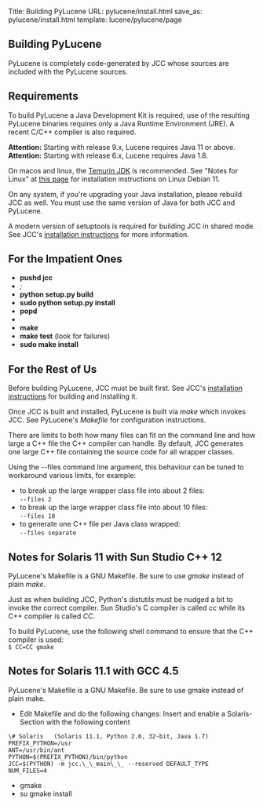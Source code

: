 Title: Building PyLucene
URL: pylucene/install.html
save_as: pylucene/install.html
template: lucene/pylucene/page

## Building PyLucene

PyLucene is completely code-generated by JCC whose sources are included with the
PyLucene sources.

## Requirements

To build PyLucene a Java Development Kit is required; use of the resulting PyLucene binaries requires only a Java Runtime Environment (JRE).
A recent C/C++ compiler is also required.

**Attention:** Starting with release 9.x, Lucene requires Java 11 or above.<br/>
**Attention:** Starting with release 6.x, Lucene requires Java 1.8.

On macos and linux, the [Temurin JDK](https://adoptium.net/) is recommended.
See "Notes for Linux" at [this page](jcc/install.html) for installation instructions on Linux Debian 11.

On any system, if you're upgrading your Java installation, please rebuild
JCC as well. You must use the same version of Java for both JCC and PyLucene.

A modern version of setuptools is required for building JCC in shared mode.
See JCC's [installation instructions](jcc/install.html) for more information.

## For the Impatient Ones

- **pushd jcc**
- _<edit _setup.py_ to match your environment>;_
- **python setup.py build**
- **sudo python setup.py install**
- **popd**
- _<edit _Makefile_ to match your environment>_
- **make**
- **make test** (look for failures)
- **sudo make install**

## For the Rest of Us

Before building PyLucene, JCC must be built first. See JCC's
[installation instructions](jcc/install.html) for building and installing it.

Once JCC is built and installed, PyLucene is built via _make_ which invokes JCC.
See PyLucene's _Makefile_ for configuration instructions.

There are limits to both how many files can fit on the command line and how large
a C++ file the C++ compiler can handle. By default, JCC generates one large C++
file containing the source code for all wrapper classes.

Using the --files command line argument, this behaviour can be tuned to workaround
various limits, for example:

- to break up the large wrapper class file into about 2 files:<br/>`--files 2`
- to break up the large wrapper class file into about 10 files:<br/>`--files 10`
- to generate one C++ file per Java class wrapped:<br/>`--files separate`

## Notes for Solaris 11 with Sun Studio C++ 12

PyLucene's Makefile is a GNU Makefile. Be sure to use _gmake_ instead of plain _make_.

Just as when building JCC, Python's distutils must be nudged a bit to invoke the
correct compiler. Sun Studio's C compiler is called _cc_ while its C++ compiler is
called _CC_.

To build PyLucene, use the following shell command to ensure that the C++ compiler
is used:<br/>`$ CC=CC gmake`

## Notes for Solaris 11.1 with GCC 4.5

PyLucene's Makefile is a GNU Makefile. Be sure to use gmake instead of plain make.

- Edit Makefile and do the following changes: Insert and enable a Solaris-Section
with the following content

```
\# Solaris   (Solaris 11.1, Python 2.6, 32-bit, Java 1.7)
PREFIX_PYTHON=/usr
ANT=/usr/bin/ant
PYTHON=$(PREFIX_PYTHON)/bin/python
JCC=$(PYTHON) -m jcc.\_\_main\_\_ --reserved DEFAULT_TYPE
NUM_FILES=4
```

- gmake
- su gmake install
